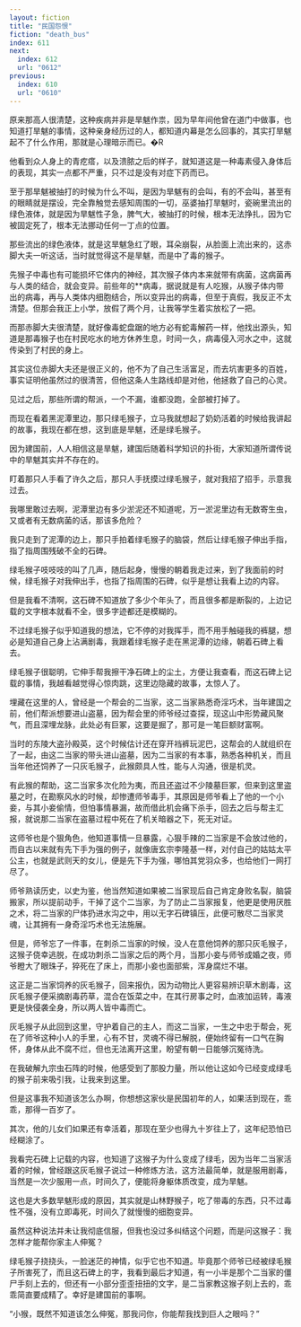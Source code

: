 ```yaml
---
layout: fiction
title: "民国怨恨"
fiction: "death_bus"
index: 611
next:
  index: 612
  url: "0612"
previous:
  index: 610
  url: "0610"
---
```

原来那高人很清楚，这种疾病并非是旱魃作祟，因为早年间他曾在道门中做事，也知道打旱魃的事情，这种亲身经历过的人，都知道内幕是怎么回事的，其实打旱魃起不了什么作用，那就是心理暗示而已。�R

他看到众人身上的青疙瘩，以及溃脓之后的样子，就知道这是一种毒素侵入身体后的表现，其实一点都不严重，只不过是没有对症下药而已。

至于那旱魃被抽打的时候为什么不叫，是因为旱魃有的会叫，有的不会叫，甚至有的眼睛就是摆设，完全靠触觉去感知周围的一切，巫婆抽打旱魃时，瓷碗里流出的绿色液体，就是因为旱魃性子急，脾气大，被抽打的时候，根本无法挣扎，因为它被固定死了，根本无法挪动任何一丁点的位置。

那些流出的绿色液体，就是这旱魃急红了眼，耳朵崩裂，从脸面上流出来的，这赤脚大夫一听这话，当时就觉得这不是旱魃，而是中了毒的猴子。

先猴子中毒也有可能损坏它体内的神经，其次猴子体内本来就带有病菌，这病菌再与人类的结合，就会变异。前些年的**病毒，据说就是有人吃猴，从猴子体内带出的病毒，再与人类体内细胞结合，所以变异出的病毒，但至于真假，我反正不太清楚。但那会我正上小学，放假了两个月，让我等学生着实放松了一把。

而那赤脚大夫很清楚，就好像毒蛇盘踞的地方必有蛇毒解药一样，他找出源头，知道是那毒猴子也在村民吃水的地方休养生息，时间一久，病毒侵入河水之中，这就传染到了村民的身上。

其实这位赤脚大夫还是很正义的，他不为了自己生活富足，而去坑害更多的百姓，事实证明他虽然过的很清苦，但他这条人生路线却是对他，他拯救了自己的心灵。

见过之后，那些所谓的帮派，一个不漏，谁都没跑，全部被打掉了。

而现在看着黑泥潭里边，那只绿毛猴子，立马我就想起了奶奶活着的时候给我讲起的故事，我现在都在想，这到底是旱魃，还是绿毛猴子。

因为建国前，人人相信这是旱魃，建国后随着科学知识的扑街，大家知道所谓传说中的旱魃其实并不存在的。

盯着那只人手看了许久之后，那只人手抚摸过绿毛猴子，就对我招了招手，示意我过去。

我哪里敢过去啊，泥潭里边有多少淤泥还不知道呢，万一淤泥里边有无数寄生虫，又或者有无数病菌的话，那该多危险？

我只走到了泥潭的边上，那只手拍着绿毛猴子的脑袋，然后让绿毛猴子伸出手指，指了指周围残破不全的石碑。

绿毛猴子吱吱吱的叫了几声，随后起身，慢慢的朝着我走过来，到了我面前的时候，绿毛猴子对我伸出手，也指了指周围的石碑，似乎是想让我看上边的内容。

但是我看不清啊，这石碑不知道放了多少个年头了，而且很多都是断裂的，上边记载的文字根本就看不全，很多字迹都还是模糊的。

不过绿毛猴子似乎知道我的想法，它不停的对我挥手，而不用手触碰我的裤腿，想必是知道自己身上沾满剧毒，我跟着绿毛猴子走在黑泥潭的边缘，朝着石碑上看去。

绿毛猴子很聪明，它伸手帮我擦干净石碑上的尘土，方便让我查看，而这石碑上记载的事情，我越看越觉得心惊肉跳，这里边隐藏的故事，太惊人了。

埋藏在这里的人，曾经是一个帮会的二当家，这二当家熟悉奇淫巧术，当年建国之前，他们帮派想要进山盗墓，因为帮会里的师爷经过查探，现这山中形势藏风聚气，而且深埋龙脉，此处必有巨冢，这要是掘了，那可是一笔巨额财富啊。

当时的东陵大盗孙殿英，这个时候估计还在穿开裆裤玩泥巴，这帮会的人就组织在了一起，由这二当家的带头进山盗墓，因为二当家的有本事，熟悉各种机关，而且当年他还饲养了一只灰毛猴子，此猴颇具人性，能与人沟通，很是机灵。

有此猴的帮助，这二当家多次化险为夷，而且还盗过不少陵墓巨冢，但来到这里盗墓之时，在勘察风水的时候，却惨遭师爷毒手，其原因是师爷看上了他的一个小妾，与其小妾偷情，但怕事情暴漏，故而借此机会痛下杀手，回去之后与帮主汇报，就说那二当家在盗墓过程中死在了机关暗器之下，死无对证。

这师爷也是个狠角色，他知道事情一旦暴露，心狠手辣的二当家是不会放过他的，而自古以来就有先下手为强的例子，就像唐玄宗李隆基一样，对付自己的姑姑太平公主，也就是武则天的女儿，便是先下手为强，哪怕其党羽众多，也给他们一网打尽了。

师爷熟读历史，以史为鉴，他当然知道如果被二当家现后自己肯定身败名裂，脑袋搬家，所以提前动手，干掉了这个二当家，为了防止二当家报复，他更是使用厌胜之术，将二当家的尸体扔进水沟之中，用以无字石碑镇压，此便可散尽二当家灵魂，让其拥有一身奇淫巧术也无法施展。

但是，师爷忘了一件事，在刺杀二当家的时候，没人在意他饲养的那只灰毛猴子，这猴子侥幸逃脱，在成功刺杀二当家之后的两个月，当那小妾与师爷成婚之夜，师爷瞪大了眼珠子，猝死在了床上，而那小妾也面部紫，浑身腐烂不堪。

这正是二当家饲养的灰毛猴子，回来报仇，因为动物比人更容易辨识草木剧毒，这灰毛猴子便采摘剧毒药草，混合在饭菜之中，在其行房事之时，血液加运转，毒液更是快侵袭全身，所以两人皆中毒而亡。

灰毛猴子从此回到这里，守护着自己的主人，而这二当家，一生之中忠于帮会，死在了师爷这种小人的手里，心有不甘，灵魂不得已解脱，便始终留有一口气在胸怀，身体从此不腐不烂，但也无法离开这里，盼望有朝一日能够沉冤待洗。

在我破解九宗虫石阵的时候，他感受到了那股力量，所以他让这如今已经变成绿毛的猴子前来吸引我，让我来到这里。

但是这事我不知道该怎么办啊，你想想这家伙是民国初年的人，如果活到现在，乖乖，那得一百岁了。

其次，他的儿女们如果还有幸活着，那现在至少也得九十岁往上了，这年纪恐怕已经糊涂了。

我看完石碑上记载的内容，也知道了这猴子为什么变成了绿毛，因为当年二当家活着的时候，曾经跟这灰毛猴子说过一种修炼方法，这方法最简单，就是服用剧毒，当然是一次少服用一点，时间久了，便能将身躯体质改变，成为旱魃。

这也是大多数旱魃形成的原因，其实就是山林野猴子，吃了带毒的东西，只不过毒性不强，没有立即毒死，时间久了就慢慢的细胞变异。

虽然这种说法并未让我彻底信服，但我也没过多纠结这个问题，而是问这猴子：我怎样才能帮你家主人伸冤？

绿毛猴子挠挠头，一脸迷茫的神情，似乎它也不知道。毕竟那个师爷已经被绿毛猴子所害死了，而且这石碑上的字，我看到最后才知道，有一小半是那个二当家的僵尸手刻上去的，但还有一小部分歪歪扭扭的文字，是二当家教这猴子刻上去的，乖乖简直要成精了。幸好是建国前的事啊。

“小猴，既然不知道该怎么伸冤，那我问你，你能帮我找到巨人之眼吗？”